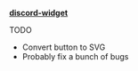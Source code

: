 [**discord-widget**](http://hexicle.com/discord)

TODO
- Convert button to SVG
- Probably fix a bunch of bugs
